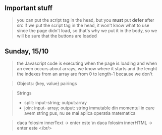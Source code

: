## Important stuff

> you can put the script tag in the head, but you **must** put **defer** after src
> if we put the script tag in the head, it won't know what to use since the page didn't load, so that's why we put it in the body, so we will be sure that the buttons are loaded

## Sunday, 15/10

> the Javascript code is executing when the page is loading and when an even occurs
> about arrays, we know where it starts and the lenght
> the indexes from an array are from 0 to length-1 because we don't

> Objects: {key, value} pairings

> Strings
>
> - split:
>   input-string; output:array
> - join:
>   input- array; output: string
>   immutable
>   din momentul in care avem string pus, nu se mai aplica operatia matematica

> daca folosim innerText -> enter este \n
> daca folosim innerHTML -> enter este </br/>
